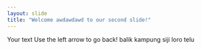 ```yaml
---
layout: slide
title: "Welcome awdawdawd to our second slide!"
---
```

Your text
Use the left arrow to go back! balik kampung siji loro telu